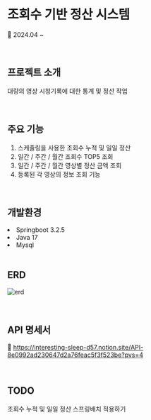 # 조회수 기반 정산 시스템 
🏃 2024.04 ~

<br>

## 프로젝트 소개
대량의 영상 시청기록에 대한 통계 및 정산 작업

<br>

## 주요 기능
1. 스케줄링을 사용한 조회수 누적 및 일일 정산
2. 일간 / 주간 / 월간 조회수 TOP5 조회
3. 일간 / 주간 / 월간 영상별 정산 금액 조회
4. 등록된 각 영상의 정보 조회 기능


<br>

## 개발환경 
<li> Springboot 3.2.5 </li>
<li>  Java 17 </li>
<li>  Mysql </li>

<br>

## ERD
![erd](https://github.com/zuuhyun/youtube-project/assets/164435525/4f145290-59e3-4939-81a8-5152751208f6)

<br>

## API 명세서
:link: https://interesting-sleep-d57.notion.site/API-8e0992ad230647d2a76feac5f3f523be?pvs=4

<br>

## TODO
조회수 누적 및 일일 정산 스프링배치 적용하기 

